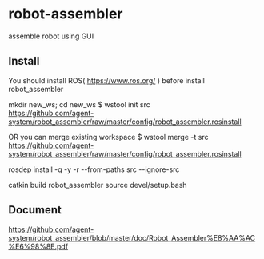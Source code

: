 # robot-assembler
assemble robot using GUI

## Install
You should install ROS( https://www.ros.org/ ) before install robot_assembler

mkdir new_ws; cd new_ws
$ wstool init src \
https://github.com/agent-system/robot_assembler/raw/master/config/robot_assembler.rosinstall

OR you can merge existing workspace
$ wstool merge -t src \
https://github.com/agent-system/robot_assembler/raw/master/config/robot_assembler.rosinstall

rosdep install -q -y -r --from-paths src --ignore-src

catkin build robot_assembler
source devel/setup.bash

## Document
https://github.com/agent-system/robot_assembler/blob/master/doc/Robot_Assembler%E8%AA%AC%E6%98%8E.pdf
